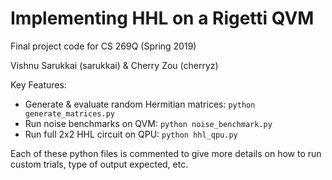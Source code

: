 # Implementing HHL on a Rigetti QVM

Final project code for CS 269Q (Spring 2019)

Vishnu Sarukkai (sarukkai) & Cherry Zou (cherryz)

Key Features:
* Generate & evaluate random Hermitian matrices: `python generate_matrices.py`
* Run noise benchmarks on QVM: `python noise_benchmark.py`
* Run full 2x2 HHL circuit on QPU: `python hhl_qpu.py`

Each of these python files is commented to give more details on how to run custom trials, type of output expected, etc.
